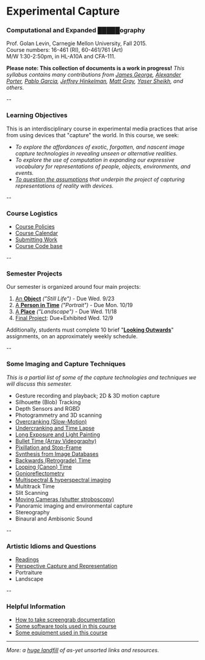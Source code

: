 # Experimental Capture

### Computational and Expanded █████ography
Prof. Golan Levin, Carnegie Mellon University, Fall 2015. <br />
Course numbers: 16-461 (RI), 60-461/761 (Art) <br />
M/W 1:30-2:50pm, in HL-A10A and CFA-111. <br />

**Please note: This collection of documents is a work in progress!** *This syllabus contains many contributions from [James George](http://jamesgeorge.org/), [Alexander Porter](http://alexanderporter.net/), [Pablo Garcia](http://pablogarcia.org/), [Jeffrey Hinkelman](https://twitter.com/jeffhinkelman), [Matt Gray](http://www.northeastern.edu/camd/theatre/people/matt-gray/), [Yaser Sheikh](http://www.cs.cmu.edu/~yaser/), and others.*

--
### Learning Objectives

This is an interdisciplinary course in experimental media practices that arise from using devices that "capture" the world. In this course, we seek:

* *To explore the affordances of exotic, forgotten, and nascent image capture technologies in revealing unseen or alternative realities.*
* *To explore the use of computation in expanding our expressive vocabulary for representations of people, objects, environments, and events.*
* *[To question the assumptions](docs/assumptions.md) that underpin the project of capturing representations of reality with devices.*

--
### Course Logistics

* [Course Policies](docs/policies.md)
* [Course Calendar](docs/calendar.md)
* [Submitting Work](docs/submitting-work.md)
* [Course Code base](code/index.md)

--
### Semester Projects

Our semester is organized around four main projects:

1. [An **Object**](docs/assignment1-object.md) *("Still Life")* - Due Wed. 9/23
1. [A **Person in Time**](docs/assignment2-person.md) *("Portrait")* - Due Mon. 10/19
1. [A **Place**](docs/assignment3-place.md) *("Landscape")* - Due Wed. 11/18
1. [Final Project](docs/assignment4-final.md): Due+Exhibited Wed. 12/9

Additionally, students must complete 10 brief "[**Looking Outwards**](docs/looking-outwards.md)" assignments, on an approximately weekly schedule. 

--
### Some Imaging and Capture Techniques
*This is a partial list of some of the capture technologies and techniques we will discuss this semester.*

* Gesture recording and playback; 2D & 3D motion capture
* Silhouette (Blob) Tracking
* Depth Sensors and RGBD
* Photogrammetry and 3D scanning
* [Overcranking (Slow-Motion)](docs/overcranking.md)
* [Undercranking and Time Lapse](docs/undercranking.md)
* [Long Exposure and Light Painting](docs/longexposure.md)
* [Bullet Time (Array Videography)](docs/bullettime.md)
* [Pixillation and Stop-Frame](docs/pixillation.md)
* [Synthesis from Image Databases](docs/collection-synthesis.md)
* [Backwards (Retrograde) Time](docs/backwards.md)
* [Looping (Canon) Time](docs/looping.md)
* [Gonioreflectometry](docs/gonioreflectometry.md)
* [Multispectral & hyperspectral imaging](docs/hyperspectral.md)
* Multitrack Time
* Slit Scanning
* [Moving Cameras (shutter stroboscopy)](docs/moving-cameras.md)
* Panoramic imaging and environmental capture
* Stereography
* Binaural and Ambisonic Sound

--
### Artistic Idioms and Questions 

* [Readings](docs/readings.md)
* [Perspective Capture and Representation](docs/perspective.md)
* Portraiture
* Landscape

--
### Helpful Information 
* [How to take screengrab documentation](docs/screengrabs.md)
* [Some software tools used in this course](docs/tools.md)
* [Some equipment used in this course](docs/equipment.md)

--- 

*More: a [huge landfill](docs/unsorted.md) of as-yet unsorted links and resources.*